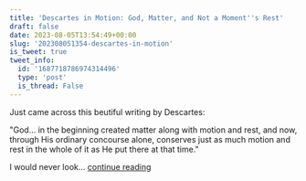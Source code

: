 ```yaml
---
title: 'Descartes in Motion: God, Matter, and Not a Moment''s Rest'
draft: false
date: 2023-08-05T13:54:49+00:00
slug: '202308051354-descartes-in-motion'
is_tweet: true
tweet_info:
  id: '1687718786974314496'
  type: 'post'
  is_thread: False
---
```




Just came across this beutiful writing by Descartes:

"God… in the beginning created matter along with motion and rest, and now, through His ordinary concourse alone, conserves just as much motion and rest in the whole of it as He put there at that time."

I would never look… [continue reading](https://x.com/sytelus/status/1687718786974314496)
